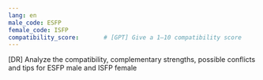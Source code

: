 ```yaml
---
lang: en
male_code: ESFP
female_code: ISFP
compatibility_score:       # [GPT] Give a 1–10 compatibility score
---
```


[DR] Analyze the compatibility, complementary strengths, possible conflicts and tips for ESFP male and ISFP female

